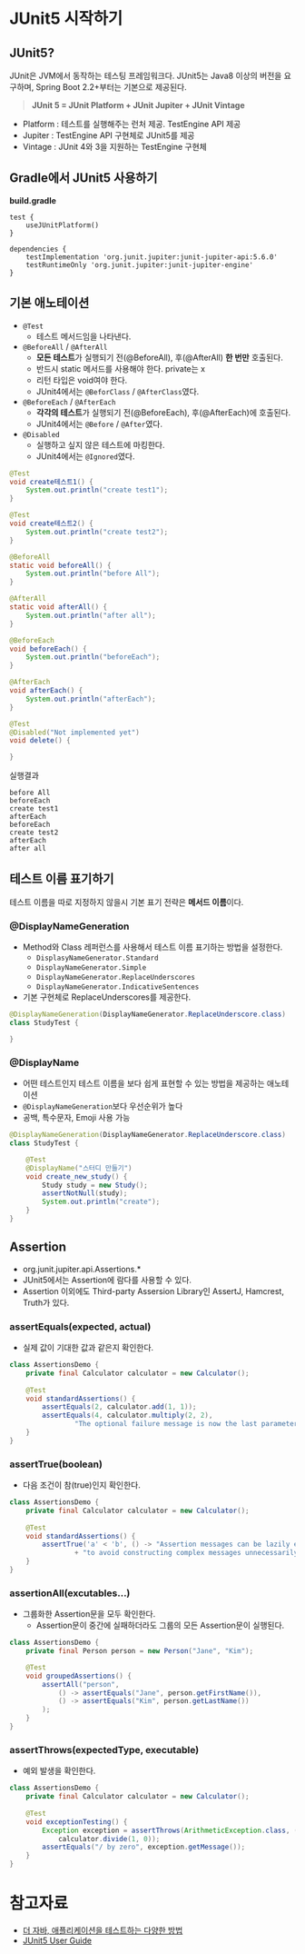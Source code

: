 # JUnit5 시작하기

## JUnit5?
JUnit은 JVM에서 동작하는 테스팅 프레임워크다. 
JUnit5는 Java8 이상의 버전을 요구하며, Spring Boot 2.2+부터는 기본으로 제공된다.

> **JUnit 5 = JUnit Platform + JUnit Jupiter + JUnit Vintage**
  - Platform : 테스트를 실행해주는 런처 제공. TestEngine API 제공
  - Jupiter : TestEngine API 구현체로 JUnit5를 제공
  - Vintage : JUnit 4와 3을 지원하는 TestEngine 구현체


## Gradle에서 JUnit5 사용하기

**build.gradle**
```
test {
    useJUnitPlatform()
}
```

```
dependencies {
    testImplementation 'org.junit.jupiter:junit-jupiter-api:5.6.0'
    testRuntimeOnly 'org.junit.jupiter:junit-jupiter-engine'
}
```

## 기본 애노테이션
- `@Test`
  - 테스트 메서드임을 나타낸다.
- `@BeforeAll` / `@AfterAll`
  - **모든 테스트**가 실행되기 전(@BeforeAll), 후(@AfterAll) **한 번만** 호출된다.
  - 반드시 static 메서드를 사용해야 한다. private는 x
  - 리턴 타입은 void여야 한다.
  - JUnit4에서는 `@BeforClass` / `@AfterClass`였다.
- `@BeforeEach` / `@AfterEach`
  - **각각의 테스트**가 실행되기 전(@BeforeEach), 후(@AfterEach)에 호출된다.
  - JUnit4에서는 `@Before` / `@After`였다.
- `@Disabled` 
  - 실행하고 싶지 않은 테스트에 마킹한다.
  - JUnit4에서는 `@Ignored`였다.

```java
@Test
void create테스트1() {
    System.out.println("create test1");
}

@Test
void create테스트2() {
    System.out.println("create test2");
}

@BeforeAll
static void beforeAll() {
    System.out.println("before All");
}

@AfterAll
static void afterAll() {
    System.out.println("after all");
}

@BeforeEach
void beforeEach() {
    System.out.println("beforeEach");
}

@AfterEach
void afterEach() {
    System.out.println("afterEach");
}

@Test
@Disabled("Not implemented yet")
void delete() {

}
```

실행결과
```
before All
beforeEach
create test1
afterEach
beforeEach
create test2
afterEach
after all
```

## 테스트 이름 표기하기
테스트 이름을 따로 지정하지 않을시 기본 표기 전략은 **메서드 이름**이다.

### @DisplayNameGeneration
- Method와 Class 레퍼런스를 사용해서 테스트 이름 표기하는 방법을 설정한다.
  - `DisplasyNameGenerator.Standard`
  - `DisplayNameGenerator.Simple`
  - `DisplayNameGenerator.ReplaceUnderscores`
  - `DisplayNameGenerator.IndicativeSentences`
- 기본 구현체로 ReplaceUnderscores를 제공한다.

```java
@DisplayNameGeneration(DisplayNameGenerator.ReplaceUnderscore.class)
class StudyTest {

}
```


### @DisplayName
- 어떤 테스트인지 테스트 이름을 보다 쉽게 표현할 수 있는 방법을 제공하는 애노테이션
- `@DisplayNameGeneration`보다 우선순위가 높다
- 공백, 특수문자, Emoji 사용 가능

```java
@DisplayNameGeneration(DisplayNameGenerator.ReplaceUnderscore.class)
class StudyTest {

    @Test
    @DisplayName("스터디 만들기")
    void create_new_study() {
        Study study = new Study();
        assertNotNull(study);
        System.out.println("create");
    }
}
```

## Assertion
- org.junit.jupiter.api.Assertions.*
- JUnit5에서는 Assertion에 람다를 사용할 수 있다.
- Assertion 이외에도 Third-party Assersion Library인 AssertJ, Hamcrest, Truth가 있다.

### assertEquals(expected, actual)
- 실제 값이 기대한 값과 같은지 확인한다.
```java
class AssertionsDemo {
    private final Calculator calculator = new Calculator();
    
    @Test
    void standardAssertions() {
        assertEquals(2, calculator.add(1, 1));
        assertEquals(4, calculator.multiply(2, 2),
                "The optional failure message is now the last parameter");
    }
}
```

### assertTrue(boolean)
- 다음 조건이 참(true)인지 확인한다.
```java
class AssertionsDemo {
    private final Calculator calculator = new Calculator();
    
    @Test
    void standardAssertions() {
        assertTrue('a' < 'b', () -> "Assertion messages can be lazily evaluated -- "
                + "to avoid constructing complex messages unnecessarily.");
    }
}
```


### assertionAll(excutables...)
- 그룹화한 Assertion문을 모두 확인한다.
  - Assertion문이 중간에 실패하더라도 그룹의 모든 Assertion문이 실행된다.
```java
class AssertionsDemo {    
    private final Person person = new Person("Jane", "Kim");

    @Test
    void groupedAssertions() {
        assertAll("person",
            () -> assertEquals("Jane", person.getFirstName()),
            () -> assertEquals("Kim", person.getLastName())
        );
    }
}
```

### assertThrows(expectedType, executable)
- 예외 발생을 확인한다.
```java
class AssertionsDemo {
    private final Calculator calculator = new Calculator();
    
    @Test
    void exceptionTesting() {
        Exception exception = assertThrows(ArithmeticException.class, () ->
            calculator.divide(1, 0));
        assertEquals("/ by zero", exception.getMessage());
    }
}

```

# 참고자료
- [더 자바, 애플리케이션을 테스트하는 다양한 방법](https://www.inflearn.com/course/the-java-application-test/dashboard)
- [JUnit5 User Guide](https://junit.org/junit5/docs/current/user-guide/#writing-tests)
